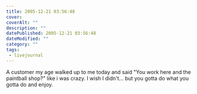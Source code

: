 ```yaml
---
title: 2005-12-21 03:56:48
cover: 
coverAlt: ""
description: ""
datePublished: 2005-12-21 03:56:48
dateModified: ""
category: ""
tags:
 - livejournal
---
```


A customer my age walked up to me today and said "You work here and the paintball shop?" like i was crazy. I wish I didn't... but you gotta do what you gotta do and enjoy.
